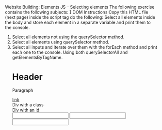 Website Building:
Elements
JS – Selecting elements
The following exercise contains the following subjects:
 DOM
Instructions
Copy this HTML file (next page)
inside the script tag do the following:
Select all elements inside the body and store each element
in a separate variable and print them to the console.

1. Select all elements not using the querySelector method.
2. Select all elements using querySelector method.
3. Select all inputs and iterate over them with the forEach
   method and print each one to the console. Using both
   querySelectorAll and getElementsByTagName.
   <!DOCTYPE html>
   <html lang="en">
   <head>
   <meta charset="UTF-8" />
   <meta http-equiv="X-UA-Compatible" content="IE=edge" /
   >
   <meta name="viewport" content="width=device-width,
   initial-scale=1.0" />
   <title>Document</title>
   </head>
   <body>
   <h1>Header</h1>
   <p>Paragraph</p>
   <a href="#">link</a>
   <img src="" alt="" />
   <div class="x">Div with a class</div>
   <div id="y">Div with an id</div>
   <input type="text" />
   <input type="text" />
   <input type="text" />
   </body>
   <script>
   //your js code here
   </script>
   </html>
